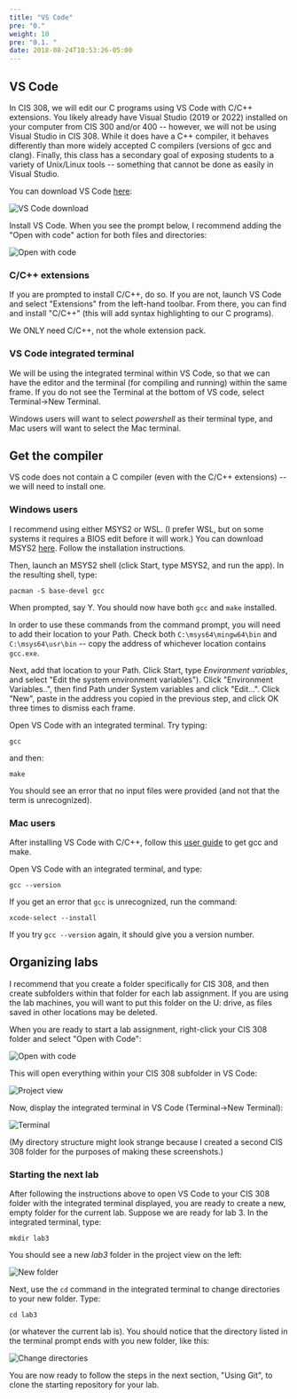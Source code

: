 ```yaml
---
title: "VS Code"
pre: "0."
weight: 10
pre: "0.1. "
date: 2018-08-24T10:53:26-05:00
---
```


## VS Code

In CIS 308, we will edit our C programs using VS Code with C/C++ extensions. You likely already have Visual Studio (2019 or 2022) installed on your computer from CIS 300 and/or 400 -- however, we will not be using Visual Studio in CIS 308. While it does have a C++ compiler, it behaves differently than more widely accepted C compilers (versions of gcc and clang). Finally, this class has a secondary goal of exposing students to a variety of Unix/Linux tools -- something that cannot be done as easily in Visual Studio.

You can download VS Code [here](https://code.visualstudio.com/download):

![VS Code download](/images/vsCodeDownload.png)

Install VS Code. When you see the prompt below, I recommend adding the "Open with code" action for both files and directories:

![Open with code](/images/addAction.png)

### C/C++ extensions

If you are prompted to install C/C++, do so. If you are not, launch VS Code and select "Extensions" from the left-hand toolbar. From there, you can find and install "C/C++" (this will add syntax highlighting to our C programs).

We ONLY need C/C++, not the whole extension pack.

### VS Code integrated terminal

We will be using the integrated terminal within VS Code, so that we can have the editor and the terminal (for compiling and running) within the same frame. If you do not see the Terminal at the bottom of VS code, select Terminal->New Terminal.

Windows users will want to select *powershell* as their terminal type, and Mac users will want to select the Mac terminal.

## Get the compiler

VS code does not contain a C compiler (even with the C/C++ extensions) -- we will need to install one.

### Windows users

I recommend using either MSYS2 or WSL. (I prefer WSL, but on some systems it requires a BIOS edit before it will work.) You can download MSYS2 [here](https://www.msys2.org/). Follow the installation instructions. 

Then, launch an MSYS2 shell (click Start, type MSYS2, and run the app). In the resulting shell, type:

```text
pacman -S base-devel gcc
```

When prompted, say Y. You should now have both `gcc` and `make` installed.

In order to use these commands from the command prompt, you will need to add their location to your Path. Check both `C:\msys64\mingw64\bin` and `C:\msys64\usr\bin` -- copy the address of whichever location contains `gcc.exe`.

Next, add that location to your Path. Click Start, type *Environment variables*, and select "Edit the system environment variables"). Click "Environment Variables..", then find Path under System variables and click "Edit...". Click "New", paste in the address you copied in the previous step, and click OK three times to dismiss each frame.

Open VS Code with an integrated terminal. Try typing:

```text
gcc
```

and then:

```text
make
```

You should see an error that no input files were provided (and not that the term is unrecognized).

### Mac users

After installing VS Code with C/C++, follow this [user guide](https://code.visualstudio.com/docs/cpp/config-clang-mac) to get gcc and make.

Open VS Code with an integrated terminal, and type:

```text
gcc --version
```

If you get an error that `gcc` is unrecognized, run the command:

```text
xcode-select --install
```

If you try `gcc --version` again, it should give you a version number.

## Organizing labs

I recommend that you create a folder specifically for CIS 308, and then create subfolders within that folder for each lab assignment. If you are using the lab machines, you will want to put this folder on the U: drive, as files saved in other locations may be deleted.

When you are ready to start a lab assignment, right-click your CIS 308 folder and select "Open with Code":

![Open with code](/images/openWithCode.png)

This will open everything within your CIS 308 subfolder in VS Code:

![Project view](/images/vsCodeProjView.png)

Now, display the integrated terminal in VS Code (Terminal->New Terminal):

![Terminal](/images/vsCodeWithTerminal.png)

(My directory structure might look strange because I created a second CIS 308 folder for the purposes of making these screenshots.) 

### Starting the next lab

After following the instructions above to open VS Code to your CIS 308 folder with the integrated terminal displayed, you are ready to create a new, empty folder for the current lab. Suppose we are ready for lab 3. In the integrated terminal, type:

```text
mkdir lab3
```

You should see a new *lab3* folder in the project view on the left:

![New folder](/images/newFolder.png)

Next, use the `cd` command in the integrated terminal to change directories to your new folder. Type:

```text
cd lab3
```

(or whatever the current lab is). You should notice that the directory listed in the terminal prompt ends with you new folder, like this:

![Change directories](/images/cd.png)

You are now ready to follow the steps in the next section, "Using Git", to clone the starting repository for your lab.